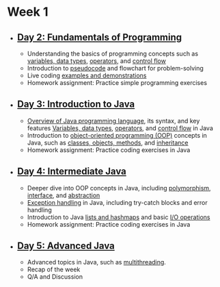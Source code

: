 # Week 1

- ## [Day 2: Fundamentals of Programming](/Week1/Day2/)

  - Understanding the basics of programming concepts such as [variables, data types](/Week1/Day2/VariablesAndDataTypes/), [operators](/Week1/Day2/Operators/), and [control flow](/Week1/Day2/ControlFlowStatements/)
  - Introduction to [pseudocode](/Week1/Day2/Pseudocode/) and flowchart for problem-solving
  - Live coding [examples and demonstrations](/Week1/Day2/Project/)
  - Homework assignment: Practice simple programming exercises

- ## [Day 3: Introduction to Java](/Week1/Day3/)
  
  - [Overview of Java programming language](/Week1/Day3/JavaIntroduction/), its syntax, and key features
 [Variables, data types](/Week1/Day2/VariablesAndDataTypes/javaExample.java), [operators](/Week1/Day2/Operators/javaOperatorsExample.java), and [control flow](Day3/ControlFlowStatements/) in Java
  - Introduction to [object-oriented programming (OOP)](Day3/OOP/) concepts in Java, such as [classes, objects, methods](/Week1/Day3/OOP/ClassAndObject.java), and [inheritance](/Week1/Day3/OOP/Inheritance.java)
  - Homework assignment: Practice coding exercises in Java

- ## [Day 4: Intermediate Java](/Week1/Day4/)
  
  - Deeper dive into OOP concepts in Java, including [polymorphism](/Week1/Day4/Polymorphism/), [interface](/Week1/Day4/Interface/), and [abstraction](/Week1/Day4/Abstract/)
  - [Exception handling](/Week1/Day4/ExceptionHandling/)  in Java, including try-catch blocks and error handling
  - Introduction to Java [lists and hashmaps](/Week1/Day4/ListsAndHashmaps/) and basic [I/O operations](/Week1/Day4/ListsAndHashmaps/)
  - Homework assignment: Practice coding exercises in Java

- ## [Day 5: Advanced Java](/Week1/Day5/)

  - Advanced topics in Java, such as [multithreading](/Week1/Day5/Multithreading/).
  - Recap of the week
  - Q/A and Discussion
